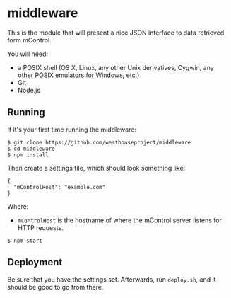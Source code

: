 # middleware

This is the module that will present a nice JSON interface to data retrieved form mControl.

You will need:

- a POSIX shell (OS X, Linux, any other Unix derivatives, Cygwin, any other POSIX emulators for Windows, etc.)
- Git
- Node.js

## Running

If it's your first time running the middleware:

```
$ git clone https://github.com/westhouseproject/middleware
$ cd middleware
$ npm install
```

Then create a settings file, which should look something like:

```
{
  "mControlHost": "example.com"
}
```

Where:

- `mControlHost` is the hostname of where the mControl server listens for HTTP requests.

```
$ npm start
```

## Deployment

Be sure that you have the settings set. Afterwards, run `deploy.sh`, and it should be good to go from there.

